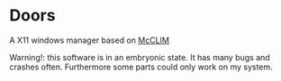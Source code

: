 # Doors
A X11 windows manager based on [McCLIM](https://common-lisp.net/project/mcclim/)

Warning!: this software is in an embryonic state. It has many bugs and
crashes often. Furthermore some parts could only work on my system.
